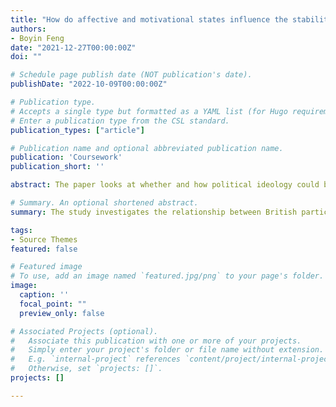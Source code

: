 ```yaml
---
title: "How do affective and motivational states influence the stability of political ideology?"
authors:
- Boyin Feng
date: "2021-12-27T00:00:00Z"
doi: ""

# Schedule page publish date (NOT publication's date).
publishDate: "2022-10-09T00:00:00Z"

# Publication type.
# Accepts a single type but formatted as a YAML list (for Hugo requirements).
# Enter a publication type from the CSL standard.
publication_types: ["article"]

# Publication name and optional abbreviated publication name.
publication: 'Coursework'
publication_short: ''

abstract: The paper looks at whether and how political ideology could be influenced by two closely-related stimuli-sensitive states: affect and motivation.

# Summary. An optional shortened abstract.
summary: The study investigates the relationship between British participants' political ideology and facial emotion recognition ability.

tags:
- Source Themes
featured: false

# Featured image
# To use, add an image named `featured.jpg/png` to your page's folder. 
image:
  caption: ''
  focal_point: ""
  preview_only: false

# Associated Projects (optional).
#   Associate this publication with one or more of your projects.
#   Simply enter your project's folder or file name without extension.
#   E.g. `internal-project` references `content/project/internal-project/index.md`.
#   Otherwise, set `projects: []`.
projects: []

---
```


